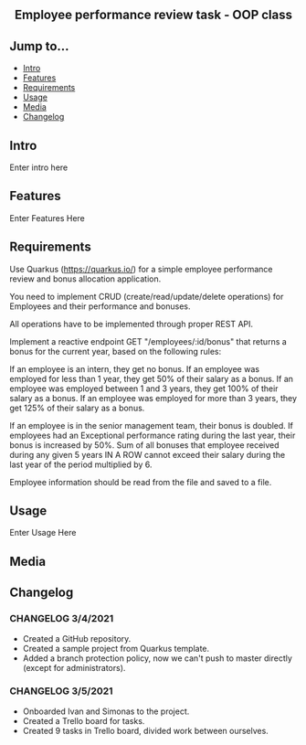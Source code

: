 <div align="center">
  <h2>Employee performance review task - OOP class</h2>
</div>

## Jump to...

  - [Intro](#intro)
  - [Features](#features)
  - [Requirements](#req)
  - [Usage](#usage)
  - [Media](#media)
  - [Changelog](#changelog)
  
## <a name="Intro"></a>Intro

Enter intro here

## <a name="Features"></a>Features

Enter Features Here

## <a name="req"></a>Requirements

Use Quarkus (https://quarkus.io/) for a simple employee performance review and bonus allocation application.

You need to implement CRUD (create/read/update/delete operations) for Employees and their performance and bonuses.

All operations have to be implemented through proper REST API.

Implement a reactive endpoint GET "/employees/:id/bonus" that returns a bonus for the current year, based on the following rules:

If an employee is an intern, they get no bonus.
If an employee was employed for less than 1 year, they get 50% of their salary as a bonus.
If an employee was employed between 1 and 3 years, they get 100% of their salary as a bonus. 
If an employee was employed for more than 3 years, they get 125% of their salary as a bonus.

If an employee is in the senior management team, their bonus is doubled.
If employees had an Exceptional performance rating during the last year, their bonus is increased by 50%.
Sum of all bonuses that employee received during any given 5 years IN A ROW cannot exceed their salary during the last year of the period multiplied by 6.

Employee information should be read from the file and saved to a file. 

## <a name="Usage"></a>Usage

Enter Usage Here

## <a name="Media"></a>Media

<!---
<a target="_blank" href="ENTER IMAGE ">
  <img src="https://github.com/GintasS/JobAds/blob/master/JobAds/Images/image1.JPG" height="350" style="max-width:100%;">
</a>
<blockquote>Default app view(taken in 2/13/2020)</blockquote>
-->

## <a name="Changelog"></a>Changelog

<h3>CHANGELOG 3/4/2021</h3>
<ul>
  <li>Created a GitHub repository.</li>
  <li>Created a sample project from Quarkus template.</li>
  <li>Added a branch protection policy, now we can't push to master directly (except for administrators).</li>
</ul>

<h3>CHANGELOG 3/5/2021</h3>
<ul>
  <li>Onboarded Ivan and Simonas to the project.</li>
  <li>Created a Trello board for tasks.</li>
  <li>Created 9 tasks in Trello board, divided work between ourselves.</li>
</ul>
